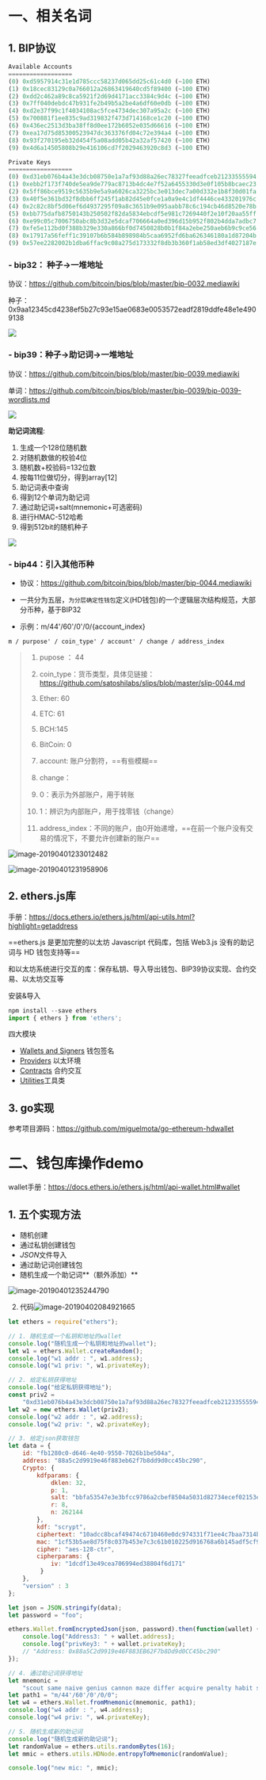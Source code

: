 # 一、相关名词

## 1. BIP协议

```js
Available Accounts
==================
(0) 0xd5957914c31e1d785ccc58237d065dd25c61c4d0 (~100 ETH)
(1) 0x18cec83129c0a766012a26863419640cd5f89400 (~100 ETH)
(2) 0xdd2c462a89c8ca5921f2d69d4171acc3384c9d4c (~100 ETH)
(3) 0x7ff040debdc47b931fe2b49b5a2be4a6df60e0db (~100 ETH)
(4) 0xd2e37f99c1f4034108ac5fce4734dec307a95a2c (~100 ETH)
(5) 0x700881f1ee835c9ad319832f473d714168ce1c20 (~100 ETH)
(6) 0x436ec2513d3ba38ff8d0ee172b6052e035d66616 (~100 ETH)
(7) 0xea17d75d85300523947dc363376fd04c72e394a4 (~100 ETH)
(8) 0x93f270195eb32d454f5a08add05b42a32af57420 (~100 ETH)
(9) 0x4d6a14505808b29e416106cd7f2029463920c8d3 (~100 ETH)

Private Keys
==================
(0) 0xd31eb076b4a43e3dcb08750e1a7af93d88a26ec78327feeadfceb21233555594
(1) 0xebb2f173f740de5ea9de779ac8713b4dc4e7f52a6455330d3e0f105b8bcaec23
(2) 0x5ff86bce9519c5635b9e5a9a6026ca3225bc3e013dec7a00d332e1b8f30d01fa
(3) 0x40f5e361bd32f8dbb6ff245f1ab82d45e0fce1a0a9e4c1df4446ce433201976c
(4) 0x2c82c8bf5d06ef6d4937295f09a8c3651b9e095aabb78c6c194cb46d8520e78b
(5) 0xbb775dafb8750143b250502f82da5834ebcdf5e981c7269440f2e10f20aa55ff
(6) 0xe99c05c7006750abc8b3d32e5dcaf706664a0ed396d15b952f802b4dda7adbc7
(7) 0xfe5e112bd0f388b329e330a866bf0d7450828b0b1f84a2ebe250aeb6b9c9ce56
(8) 0x17917a56feff1c39107b6b584b898984b5caa6952fd6ba626346180a1d87204b
(9) 0x57ee2282002b1dba6ffac9c08a275d173332f8db3b360f1ab58ed3df4027187e
```



### - bip32： 种子->一堆地址

协议：https://github.com/bitcoin/bips/blob/master/bip-0032.mediawiki

种子：0x9aa12345cd4238ef5b27c93e15ae0683e0053572eadf2819ddfe48e1e4909138



![](https://ws1.sinaimg.cn/large/006tNbRwly1fykkxs0zylj316s0om15l.jpg)



### - bip39：种子->助记词->一堆地址

协议：https://github.com/bitcoin/bips/blob/master/bip-0039.mediawiki

单词：<https://github.com/bitcoin/bips/blob/master/bip-0039/bip-0039-wordlists.md>

![](https://ws4.sinaimg.cn/large/006tNbRwly1fykl89g7svj31bg0con6e.jpg)



**助记词流程**:	

1. 生成一个128位随机数
2. 对随机数做的校验4位
3. 随机数+校验码=132位数
4. 按每11位做切分，得到array[12]
5. 助记词表中查询
6. 得到12个单词为助记词
7. 通过助记词+salt(mnemonic+可选密码)
8. 进行HMAC-512哈希
9. 得到512bit的随机种子





![](https://ws4.sinaimg.cn/large/006tNbRwly1fykmqi206kj30sk0va0yw.jpg)



### - bip44：引入其他币种

- 协议：https://github.com/bitcoin/bips/blob/master/bip-0044.mediawiki

- 一共分为五层，`为分层确定性钱包`定义(HD钱包)的一个逻辑层次结构规范，大部分币种，基于BIP32

- 示例：m/44'/60'/0'/0/{account_index}

```shell
m / purpose' / coin_type' / account' / change / address_index
```

>1. pupose ： 44
>
>2. coin_type：货币类型，具体见链接：https://github.com/satoshilabs/slips/blob/master/slip-0044.md
>
>   1. Ether: 60
>   2. ETC: 61
>   3. BCH:145
>   4. BitCoin: 0 
>
>   
>
>3. account: 账户分割符，==有些模糊==
>
>4. change：
>
>   1. 0：表示为外部账户，用于转账
>   2. 1：辨识为内部账户，用于找零钱（change）
>
>   
>
>5. address_index：不同的账户，由0开始递增，==在前一个账户没有交易的情况下，不要允许创建新的账户==



![image-20190401233012482](https://ws4.sinaimg.cn/large/006tKfTcgy1g1njx7cxtqj31bw0u0tpr.jpg)

![image-20190401231958906](https://ws1.sinaimg.cn/large/006tKfTcgy1g1njmk965lj32220tajzu.jpg)





## 2. ethers.js库

手册：<https://docs.ethers.io/ethers.js/html/api-utils.html?highlight=getaddress>

==ethers.js 是更加完整的以太坊 Javascript 代码库，包括 Web3.js 没有的助记词与 HD 钱包支持等==

和以太坊系统进行交互的库：保存私钥、导入导出钱包、BIP39协议实现、合约交易、以太坊交互等

安装&导入

```js
npm install --save ethers
import { ethers } from 'ethers';
```

四大模块

- [Wallets and Signers](https://docs.ethers.io/ethers.js/html/api-wallet.html) 钱包签名
- [Providers](https://docs.ethers.io/ethers.js/html/api-providers.html) 以太环境
- [Contracts](https://docs.ethers.io/ethers.js/html/api-contract.html) 合约交互
- [Utilities](https://docs.ethers.io/ethers.js/html/api-utils.html)工具类



## 3. go实现

参考项目源码：https://github.com/miguelmota/go-ethereum-hdwallet



# 二、钱包库操作demo

wallet手册：<https://docs.ethers.io/ethers.js/html/api-wallet.html#wallet>



## 1. 五个实现方法

- 随机创建
- 通过私钥创建钱包
- *JSON*文件导入
- 通过助记词创建钱包
- 随机生成一个助记词**（额外添加）**



![image-20190401235244790](https://ws4.sinaimg.cn/large/006tKfTcgy1g1nkknubbmj31n80tywst.jpg)



2. 代码![image-20190402084921665](https://ws3.sinaimg.cn/large/006tKfTcly1g1o03n3lcfj313u05ign4.jpg)

```js
let ethers = require("ethers");

// 1. 随机生成一个私钥和地址的wallet
console.log("随机生成一个私钥和地址的wallet");
let w1 = ethers.Wallet.createRandom();
console.log("w1 addr : ", w1.address);
console.log("w1 priv: ", w1.privateKey);

// 2. 给定私钥获得地址
console.log("给定私钥获得地址");
const priv2 =
    "0xd31eb076b4a43e3dcb08750e1a7af93d88a26ec78327feeadfceb21233555594";
let w2 = new ethers.Wallet(priv2);
console.log("w2 addr : ", w2.address);
console.log("w2 priv: ", w2.privateKey);

// 3. 给定json获取钱包
let data = {
    id: "fb1280c0-d646-4e40-9550-7026b1be504a",
    address: "88a5c2d9919e46f883eb62f7b8dd9d0cc45bc290",
    Crypto: {
        kdfparams: {
            dklen: 32,
            p: 1,
            salt: "bbfa53547e3e3bfcc9786a2cbef8504a5031d82734ecef02153e29daeed658fd",
            r: 8,
            n: 262144
        },
        kdf: "scrypt",
        ciphertext: "10adcc8bcaf49474c6710460e0dc974331f71ee4c7baa7314b4a23d25fd6c406",
        mac: "1cf53b5ae8d75f8c037b453e7c3c61b010225d916768a6b145adf5cf9cb3a703",
        cipher: "aes-128-ctr",
        cipherparams: {
            iv: "1dcdf13e49cea706994ed38804f6d171"
         }
    },
    "version" : 3
};

let json = JSON.stringify(data);
let password = "foo";

ethers.Wallet.fromEncryptedJson(json, password).then(function(wallet) {
    console.log("Address3: " + wallet.address);
    console.log("privKey3: " + wallet.privateKey);
    // "Address: 0x88a5C2d9919e46F883EB62F7b8Dd9d0CC45bc290"
});

// 4. 通过助记词获得地址
let mnemonic =
    "scout same naive genius cannon maze differ acquire penalty habit surround ice";
let path1 = "m/44'/60'/0'/0/0";
let w4 = ethers.Wallet.fromMnemonic(mnemonic, path1);
console.log("w4 addr : ", w4.address);
console.log("w4 priv: ", w4.privateKey);

// 5. 随机生成新的助记词
console.log("随机生成新的助记词");
let randomValue = ethers.utils.randomBytes(16);
let mmic = ethers.utils.HDNode.entropyToMnemonic(randomValue);

console.log("new mic: ", mmic);
```